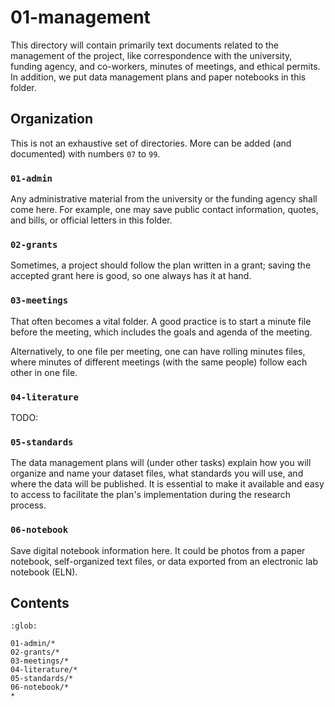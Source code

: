 # 01-management

This directory will contain primarily text documents related to the management of the project, like correspondence with the university, funding agency, and co-workers, minutes of meetings, and ethical permits.
In addition, we put data management plans and paper notebooks in this folder.

## Organization

This is not an exhaustive set of directories.
More can be added (and documented) with numbers `07` to `99`.

### `01-admin`

Any administrative material from the university or the funding agency shall come here.
For example, one may save public contact information, quotes, and bills, or official letters in this folder.

### `02-grants`

Sometimes, a project should follow the plan written in a grant; saving the accepted grant here is good, so one always has it at hand.

### `03-meetings`

That often becomes a vital folder.
A good practice is to start a minute file before the meeting, which includes the goals and agenda of the meeting.

Alternatively, to one file per meeting, one can have rolling minutes files, where minutes of different meetings (with the same people) follow each other in one file.

### `04-literature`

TODO:

### `05-standards`

The data management plans will (under other tasks) explain how you will organize and name your dataset files, what standards you will use, and where the data will be published.
It is essential to make it available and easy to access to facilitate the plan's implementation during the research process.

### `06-notebook`

Save digital notebook information here.
It could be photos from a paper notebook, self-organized text files, or data exported from an electronic lab notebook (ELN).

## Contents

```{toctree}
:glob:

01-admin/*
02-grants/*
03-meetings/*
04-literature/*
05-standards/*
06-notebook/*
*
```

